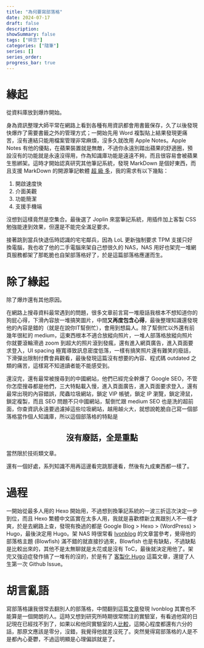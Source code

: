 ```yaml
---
title: "為何要寫部落格"
date: 2024-07-17
draft: false
description: 
showSummary: false
tags: ["碎念"]
categories: ["隨筆"]
series: []
series_order: 
progress_bar: true
---
```


# 緣起

從資料庫放到爆炸開始。

身為資訊整理大師平常在網路上看到各種有用資訊都會用書籤保存，久了以後發現快爆炸了需要書籤之外的管理方式；一開始先用 Word 複製貼上結果發現更痛苦，沒有連結只能用檔案管理非常麻煩，沒多久就改用 Apple Notes。Apple Notes 有他的優點，在蘋果裝置就是無敵，不過你永遠別踏出蘋果的舒適圈，預設沒有的功能就是永遠沒得用，作為知識庫功能是遠遠不夠，而且很容易會被蘋果生態綁架。這時才開始認真研究其他筆記系統，發現 MarkDown 是個好東西，而且支援 MarkDown 的開源筆記軟體 [超 級 多](https://www.youtube.com/watch?v=oGF_qp10Qtc)，我的需求有以下幾點：

1. 開啟速度快
2. 介面美觀
3. 功能簡潔
4. 支援手機端

沒想到這樣竟然是空集合。最後選了 Joplin 來當筆記系統，用插件加上客製 CSS 勉強能達到效果，但還是不能完全滿足要求。

接著跳到當兵快退伍時認識的宅宅鄰兵，因為 LoL 更新強制要求 TPM 支援只好換電腦，我也收了他的二手電腦來架自己想很久的 NAS，NAS 用好也架完一堆網頁服務都架了那乾脆也自架部落格好了，於是這篇部落格應運而生。

# 除了緣起

除了爆炸還有其他原因。

在網路上搜尋資料最常遇到的問題，很多文章前言寫一堆廢話我根本不想知道你的狗屁心得，下滑內容放一堆搞笑圖片，中間**又再度包含心得**，最後整理知識還發現他的內容是錯的（就是在說你IT幫倒忙），會用到想扁人。除了幫倒忙以外還有前幾年很紅的 medium，這東西根本不適合放縱向照片，一堆人部落格放縱向照片你就要滾輪滑過 zoom 到超大的照片滾到發瘋，還有進入網頁廣告，進入頁面要求登入，UI spacing 極寬導致訊息密度低落，一樣有搞笑照片還有難笑的廢話，下滑彈出限制付費會員觀看，最後發現這篇沒有想要的內容、程式碼 outdated 之類的痛苦，這樣寫不知道讀者能不能感受到。

還沒完，還有最常被搜尋到的中國網站，他們已經完全幹爆了 Google SEO，不管你怎麼搜尋都是他們，三大特點載入慢，進入頁面廣告，進入頁面要求登入，還有最常出現的內容錯誤，爬蟲垃圾網站，鎖定 VIP 帳號，鎖定 IP 瀏覽，鎖定滑鼠，鎖定複製，而且 SEO 問題不只中國網站，幫倒忙跟 medium SEO 也是洗的超前面，你查資訊永遠要過濾掉這些垃圾網站，越用越火大，就想說乾脆自己寫一個部落格當作個人知識庫，所以這個部落格的特點是

<center><h2> 沒有廢話，全是重點 </h2></center>

當然限於技術類文章。

還有一個好處，系列知識不用再這邊看完跳那邊看，然後有九成東西都一樣了。

# 過程

一開始從最多人用的 Hexo 開始用，不過想到換筆記系統的一波三折這次決定一步到位，而且 Hexo 繁體中文區實在太多人用，我就是喜歡標新立異跟別人不一樣才爽，於是去網路上查，發現有換過的都是 Google Blog > Hexo > (WordPress) > Hugo，最後決定用 Hugo。架 NAS 時很常看 [Ivonblog](https://ivonblog.com/) 的文章當參考，覺得他的部落格主題 (Blowfish) 滿不錯的就直接抄過來，Blowfish 也是有缺點，不過缺點是比較出來的，其他不是太無聊就是太花或是沒有 ToC，最後就決定用他了。架完又強迫症發作搞了一堆有的沒的，於是有了 [客製化 Hugo](https://www.zsl0621.cc/posts/custom-hugo/) 這篇文章，還提了人生第一次 Github Issue。

# 胡言亂語

寫部落格讓我很常去翻別人的部落格，中間翻到這篇[文章](https://ivonblog.com/posts/how-do-i-learn-english-3/)發現 Ivonblog 其實也不能算是一個開朗的人。這時又想到研究所時期很常關注的實驗室，有看過他寫的日記現在已經找不到了，如果以和他同實驗室的人[比較](https://scliubit.github.io/2023/01/08/yr2022/)，這開心程度都還有六分的話，那原文應該是零分，沒錯，我覺得他就差沒死了。突然覺得寫部落格的人是不是都內心憂鬱，不過這明顯是心理偏誤就是了。
